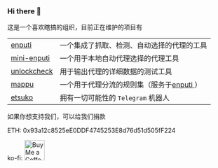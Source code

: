 ### Hi there 👋

这是一个喜欢瞎搞的组织，目前正在维护的项目有

|                                                     |                                                              |
| --------------------------------------------------- | ------------------------------------------------------------ |
| [enputi ](https://github.com/darabuchi/enputi)      | 一个集成了抓取、检测、自动选择的代理的工具                   |
| [mini-enputi ](https://github.com/darabuchi/enputi) | 一个用于本地自动代理选择的代理工具                           |
| [unlockcheck ](https://github.com/darabuchi/enputi) | 用于输出代理的详细数据的测试工具                             |
| [mappu ](https://github.com/darabuchi/mappu)        | 一个用于代理分流的规则集（服务于[enputi ](https://github.com/darabuchi/enputi)） |
| [etsuko](https://github.com/darabuchi/etsuko)       | 拥有一切可能性的 `Telegram` 机器人                           |



如果你想支持我们，可以给我们捐款

ETH: 0x93a12c8525eE0DDF4745253E8d76d51d505fF224

ko-fi: <a href='https://ko-fi.com/darabuchi' target='_blank'><img height='35' style='border:0px;height:46px;' src='https://az743702.vo.msecnd.net/cdn/kofi3.png?v=0' border='0' alt='Buy Me a Coffee at ko-fi.com' />
